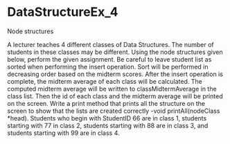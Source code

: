 # DataStructureEx_4
Node structures


A lecturer teaches 4 different classes of Data Structures. The number of students in these classes may be different. 
Using the node structures given below, perform the given assignment. Be careful to leave student list as sorted when 
performing the insert operation. Sort will be performed in decreasing order based on the midterm scores. After the 
insert operation is complete, the midterm average of each class will be calculated. The computed midterm average 
will be written to classMidtermAverage in the class list. Then the id of each class and the midterm average will be 
printed on the screen. Write a print method that prints all the structure on the screen to show that the lists are created 
correctly -void printAll(nodeClass *head). Students who begin with StudentID 66 are in class 1, students starting with 
77 in class 2, students starting with 88 are in class 3, and students starting with 99 are in class 4.
